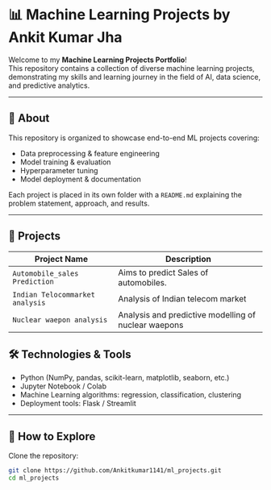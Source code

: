 # 📊 Machine Learning Projects by Ankit Kumar Jha

Welcome to my **Machine Learning Projects Portfolio**!  
This repository contains a collection of diverse machine learning projects, demonstrating my skills and learning journey in the field of AI, data science, and predictive analytics.

---

## 🚀 About

This repository is organized to showcase end-to-end ML projects covering:
- Data preprocessing & feature engineering
- Model training & evaluation
- Hyperparameter tuning
- Model deployment & documentation

Each project is placed in its own folder with a `README.md` explaining the problem statement, approach, and results.

---

## 📂 Projects

| Project Name                          | Description                                            |
|---------------------------------------|--------------------------------------------------------|
| `Automobile_sales Prediction`         | Aims to predict Sales of automobiles.                  |
| `Indian Telocommarket analysis`       | Analysis of Indian telecom market          |
| `Nuclear waepon analysis`             | Analysis and predictive modelling of nuclear waepons   |


## 🛠️ Technologies & Tools

- Python (NumPy, pandas, scikit-learn, matplotlib, seaborn, etc.)
- Jupyter Notebook / Colab
- Machine Learning algorithms: regression, classification, clustering
- Deployment tools: Flask / Streamlit

---

## 📌 How to Explore

Clone the repository:
```bash
git clone https://github.com/Ankitkumar1141/ml_projects.git
cd ml_projects
